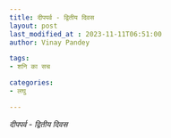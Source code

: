 ```yaml
---
title: दीपपर्व - द्वितीय दिवस
layout: post
last_modified_at : 2023-11-11T06:51:00
author: Vinay Pandey

tags:
- शनि का सच

categories:
- लघु

---
```


*दीपपर्व - द्वितीय दिवस*
